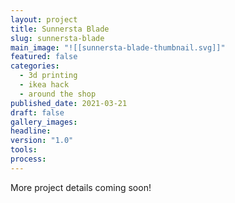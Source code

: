 ```yaml
---
layout: project
title: Sunnersta Blade
slug: sunnersta-blade
main_image: "![[sunnersta-blade-thumbnail.svg]]"
featured: false
categories:
  - 3d printing
  - ikea hack
  - around the shop
published_date: 2021-03-21
draft: false
gallery_images: 
headline: 
version: "1.0"
tools:
process:
---
```


More project details coming soon!